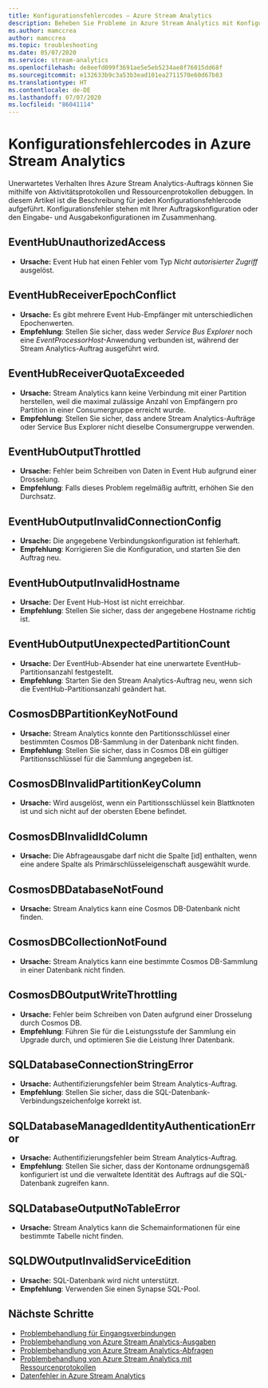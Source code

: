 ```yaml
---
title: Konfigurationsfehlercodes – Azure Stream Analytics
description: Beheben Sie Probleme in Azure Stream Analytics mit Konfigurationsfehlercodes.
ms.author: mamccrea
author: mamccrea
ms.topic: troubleshooting
ms.date: 05/07/2020
ms.service: stream-analytics
ms.openlocfilehash: de8eefd099f3691ae5e5eb5234ae8f76015dd68f
ms.sourcegitcommit: e132633b9c3a53b3ead101ea2711570e60d67b83
ms.translationtype: HT
ms.contentlocale: de-DE
ms.lasthandoff: 07/07/2020
ms.locfileid: "86041114"
---
```

# <a name="azure-stream-analytics-configuration-error-codes"></a>Konfigurationsfehlercodes in Azure Stream Analytics

Unerwartetes Verhalten Ihres Azure Stream Analytics-Auftrags können Sie mithilfe von Aktivitätsprotokollen und Ressourcenprotokollen debuggen. In diesem Artikel ist die Beschreibung für jeden Konfigurationsfehlercode aufgeführt. Konfigurationsfehler stehen mit Ihrer Auftragskonfiguration oder den Eingabe- und Ausgabekonfigurationen im Zusammenhang.

## <a name="eventhubunauthorizedaccess"></a>EventHubUnauthorizedAccess

* **Ursache:** Event Hub hat einen Fehler vom Typ *Nicht autorisierter Zugriff* ausgelöst.

## <a name="eventhubreceiverepochconflict"></a>EventHubReceiverEpochConflict

* **Ursache:** Es gibt mehrere Event Hub-Empfänger mit unterschiedlichen Epochenwerten.
* **Empfehlung**: Stellen Sie sicher, dass weder *Service Bus Explorer* noch eine *EventProcessorHost*-Anwendung verbunden ist, während der Stream Analytics-Auftrag ausgeführt wird.

## <a name="eventhubreceiverquotaexceeded"></a>EventHubReceiverQuotaExceeded

* **Ursache:** Stream Analytics kann keine Verbindung mit einer Partition herstellen, weil die maximal zulässige Anzahl von Empfängern pro Partition in einer Consumergruppe erreicht wurde.
* **Empfehlung**: Stellen Sie sicher, dass andere Stream Analytics-Aufträge oder Service Bus Explorer nicht dieselbe Consumergruppe verwenden.

## <a name="eventhuboutputthrottled"></a>EventHubOutputThrottled

* **Ursache:** Fehler beim Schreiben von Daten in Event Hub aufgrund einer Drosselung.
* **Empfehlung**: Falls dieses Problem regelmäßig auftritt, erhöhen Sie den Durchsatz.

## <a name="eventhuboutputinvalidconnectionconfig"></a>EventHubOutputInvalidConnectionConfig

* **Ursache:** Die angegebene Verbindungskonfiguration ist fehlerhaft.
* **Empfehlung**: Korrigieren Sie die Konfiguration, und starten Sie den Auftrag neu.

## <a name="eventhuboutputinvalidhostname"></a>EventHubOutputInvalidHostname

* **Ursache:** Der Event Hub-Host ist nicht erreichbar.
* **Empfehlung**: Stellen Sie sicher, dass der angegebene Hostname richtig ist.

## <a name="eventhuboutputunexpectedpartitioncount"></a>EventHubOutputUnexpectedPartitionCount

* **Ursache:** Der EventHub-Absender hat eine unerwartete EventHub-Partitionsanzahl festgestellt.
* **Empfehlung**: Starten Sie den Stream Analytics-Auftrag neu, wenn sich die EventHub-Partitionsanzahl geändert hat.

## <a name="cosmosdbpartitionkeynotfound"></a>CosmosDBPartitionKeyNotFound

* **Ursache:** Stream Analytics konnte den Partitionsschlüssel einer bestimmten Cosmos DB-Sammlung in der Datenbank nicht finden.
* **Empfehlung**: Stellen Sie sicher, dass in Cosmos DB ein gültiger Partitionsschlüssel für die Sammlung angegeben ist.

## <a name="cosmosdbinvalidpartitionkeycolumn"></a>CosmosDBInvalidPartitionKeyColumn

* **Ursache:** Wird ausgelöst, wenn ein Partitionsschlüssel kein Blattknoten ist und sich nicht auf der obersten Ebene befindet.

## <a name="cosmosdbinvalididcolumn"></a>CosmosDBInvalidIdColumn

* **Ursache:** Die Abfrageausgabe darf nicht die Spalte \[id] enthalten, wenn eine andere Spalte als Primärschlüsseleigenschaft ausgewählt wurde.

## <a name="cosmosdbdatabasenotfound"></a>CosmosDBDatabaseNotFound

* **Ursache:** Stream Analytics kann eine Cosmos DB-Datenbank nicht finden.

## <a name="cosmosdbcollectionnotfound"></a>CosmosDBCollectionNotFound

* **Ursache:** Stream Analytics kann eine bestimmte Cosmos DB-Sammlung in einer Datenbank nicht finden.

## <a name="cosmosdboutputwritethrottling"></a>CosmosDBOutputWriteThrottling

* **Ursache:** Fehler beim Schreiben von Daten aufgrund einer Drosselung durch Cosmos DB.
* **Empfehlung**: Führen Sie für die Leistungsstufe der Sammlung ein Upgrade durch, und optimieren Sie die Leistung Ihrer Datenbank.

## <a name="sqldatabaseconnectionstringerror"></a>SQLDatabaseConnectionStringError

* **Ursache:** Authentifizierungsfehler beim Stream Analytics-Auftrag.
* **Empfehlung**: Stellen Sie sicher, dass die SQL-Datenbank-Verbindungszeichenfolge korrekt ist.

## <a name="sqldatabasemanagedidentityauthenticationerror"></a>SQLDatabaseManagedIdentityAuthenticationError

* **Ursache:** Authentifizierungsfehler beim Stream Analytics-Auftrag. 
* **Empfehlung**: Stellen Sie sicher, dass der Kontoname ordnungsgemäß konfiguriert ist und die verwaltete Identität des Auftrags auf die SQL-Datenbank zugreifen kann.

## <a name="sqldatabaseoutputnotableerror"></a>SQLDatabaseOutputNoTableError

* **Ursache:** Stream Analytics kann die Schemainformationen für eine bestimmte Tabelle nicht finden.

## <a name="sqldwoutputinvalidserviceedition"></a>SQLDWOutputInvalidServiceEdition

* **Ursache:** SQL-Datenbank wird nicht unterstützt.
* **Empfehlung**: Verwenden Sie einen Synapse SQL-Pool.

## <a name="next-steps"></a>Nächste Schritte

* [Problembehandlung für Eingangsverbindungen](stream-analytics-troubleshoot-input.md)
* [Problembehandlung von Azure Stream Analytics-Ausgaben](stream-analytics-troubleshoot-output.md)
* [Problembehandlung von Azure Stream Analytics-Abfragen](stream-analytics-troubleshoot-query.md)
* [Problembehandlung von Azure Stream Analytics mit Ressourcenprotokollen](stream-analytics-job-diagnostic-logs.md)
* [Datenfehler in Azure Stream Analytics](data-errors.md)
